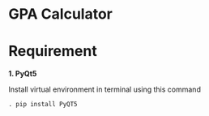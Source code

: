 # GPA Calculator


# Requirement

**1. PyQt5**


Install virtual environment in terminal using this command
```
. pip install PyQT5
```
